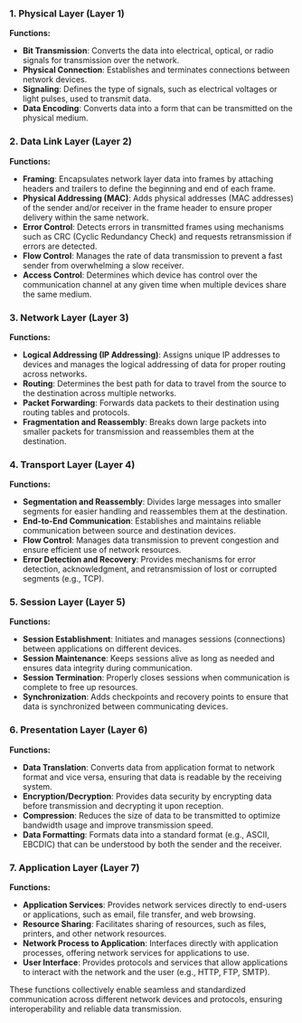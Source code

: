 
### 1. **Physical Layer (Layer 1)**
   **Functions:**
   - **Bit Transmission**: Converts the data into electrical, optical, or radio signals for transmission over the network.
   - **Physical Connection**: Establishes and terminates connections between network devices.
   - **Signaling**: Defines the type of signals, such as electrical voltages or light pulses, used to transmit data.
   - **Data Encoding**: Converts data into a form that can be transmitted on the physical medium.

### 2. **Data Link Layer (Layer 2)**
   **Functions:**
   - **Framing**: Encapsulates network layer data into frames by attaching headers and trailers to define the beginning and end of each frame.
   - **Physical Addressing (MAC)**: Adds physical addresses (MAC addresses) of the sender and/or receiver in the frame header to ensure proper delivery within the same network.
   - **Error Control**: Detects errors in transmitted frames using mechanisms such as CRC (Cyclic Redundancy Check) and requests retransmission if errors are detected.
   - **Flow Control**: Manages the rate of data transmission to prevent a fast sender from overwhelming a slow receiver.
   - **Access Control**: Determines which device has control over the communication channel at any given time when multiple devices share the same medium.

### 3. **Network Layer (Layer 3)**
   **Functions:**
   - **Logical Addressing (IP Addressing)**: Assigns unique IP addresses to devices and manages the logical addressing of data for proper routing across networks.
   - **Routing**: Determines the best path for data to travel from the source to the destination across multiple networks.
   - **Packet Forwarding**: Forwards data packets to their destination using routing tables and protocols.
   - **Fragmentation and Reassembly**: Breaks down large packets into smaller packets for transmission and reassembles them at the destination.

### 4. **Transport Layer (Layer 4)**
   **Functions:**
   - **Segmentation and Reassembly**: Divides large messages into smaller segments for easier handling and reassembles them at the destination.
   - **End-to-End Communication**: Establishes and maintains reliable communication between source and destination devices.
   - **Flow Control**: Manages data transmission to prevent congestion and ensure efficient use of network resources.
   - **Error Detection and Recovery**: Provides mechanisms for error detection, acknowledgment, and retransmission of lost or corrupted segments (e.g., TCP).

### 5. **Session Layer (Layer 5)**
   **Functions:**
   - **Session Establishment**: Initiates and manages sessions (connections) between applications on different devices.
   - **Session Maintenance**: Keeps sessions alive as long as needed and ensures data integrity during communication.
   - **Session Termination**: Properly closes sessions when communication is complete to free up resources.
   - **Synchronization**: Adds checkpoints and recovery points to ensure that data is synchronized between communicating devices.

### 6. **Presentation Layer (Layer 6)**
   **Functions:**
   - **Data Translation**: Converts data from application format to network format and vice versa, ensuring that data is readable by the receiving system.
   - **Encryption/Decryption**: Provides data security by encrypting data before transmission and decrypting it upon reception.
   - **Compression**: Reduces the size of data to be transmitted to optimize bandwidth usage and improve transmission speed.
   - **Data Formatting**: Formats data into a standard format (e.g., ASCII, EBCDIC) that can be understood by both the sender and the receiver.

### 7. **Application Layer (Layer 7)**
   **Functions:**
   - **Application Services**: Provides network services directly to end-users or applications, such as email, file transfer, and web browsing.
   - **Resource Sharing**: Facilitates sharing of resources, such as files, printers, and other network resources.
   - **Network Process to Application**: Interfaces directly with application processes, offering network services for applications to use.
   - **User Interface**: Provides protocols and services that allow applications to interact with the network and the user (e.g., HTTP, FTP, SMTP).

These functions collectively enable seamless and standardized communication across different network devices and protocols, ensuring interoperability and reliable data transmission.